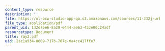 ```yaml
---
content_type: resource
description: ''
file: https://ol-ocw-studio-app-qa.s3.amazonaws.com/courses/11-332j-urban-design-fall-2003/2ac1a9340009717b767e0a4cc417ffe7_ray2.pdf
file_type: application/pdf
parent_uid: 1d2d75e6-8a20-e444-ae63-453e00c24adf
resourcetype: Document
title: ray2.pdf
uid: 2ac1a934-0009-717b-767e-0a4cc417ffe7
---
```

